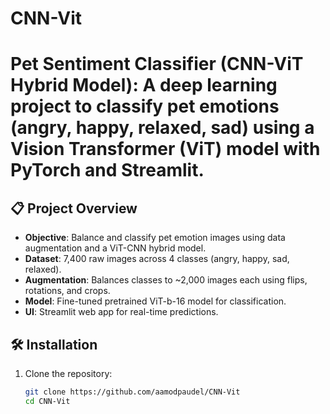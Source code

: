 # CNN-Vit
# Pet Sentiment Classifier (CNN-ViT Hybrid Model):  A deep learning project to classify pet emotions (angry, happy, relaxed, sad) using a Vision Transformer (ViT) model with PyTorch and Streamlit.


## 📋 Project Overview
- **Objective**: Balance and classify pet emotion images using data augmentation and a ViT-CNN hybrid model.
- **Dataset**: 7,400 raw images across 4 classes (angry, happy, sad, relaxed).
- **Augmentation**: Balances classes to ~2,000 images each using flips, rotations, and crops.
- **Model**: Fine-tuned pretrained ViT-b-16 model for classification.
- **UI**: Streamlit web app for real-time predictions.

## 🛠 Installation
1. Clone the repository:
   ```bash
   git clone https://github.com/aamodpaudel/CNN-Vit
   cd CNN-Vit
